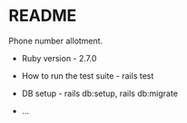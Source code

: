 # README

Phone number allotment.

* Ruby version - 2.7.0

* How to run the test suite - rails test

* DB setup - rails db:setup, rails db:migrate

* ...
